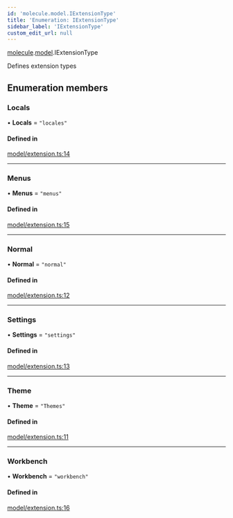 ```yaml
---
id: 'molecule.model.IExtensionType'
title: 'Enumeration: IExtensionType'
sidebar_label: 'IExtensionType'
custom_edit_url: null
---
```


[molecule](../namespaces/molecule).[model](../namespaces/molecule.model).IExtensionType

Defines extension types

## Enumeration members

### Locals

• **Locals** = `"locales"`

#### Defined in

[model/extension.ts:14](https://github.com/DTStack/molecule/blob/3e6bc450/src/model/extension.ts#L14)

---

### Menus

• **Menus** = `"menus"`

#### Defined in

[model/extension.ts:15](https://github.com/DTStack/molecule/blob/3e6bc450/src/model/extension.ts#L15)

---

### Normal

• **Normal** = `"normal"`

#### Defined in

[model/extension.ts:12](https://github.com/DTStack/molecule/blob/3e6bc450/src/model/extension.ts#L12)

---

### Settings

• **Settings** = `"settings"`

#### Defined in

[model/extension.ts:13](https://github.com/DTStack/molecule/blob/3e6bc450/src/model/extension.ts#L13)

---

### Theme

• **Theme** = `"Themes"`

#### Defined in

[model/extension.ts:11](https://github.com/DTStack/molecule/blob/3e6bc450/src/model/extension.ts#L11)

---

### Workbench

• **Workbench** = `"workbench"`

#### Defined in

[model/extension.ts:16](https://github.com/DTStack/molecule/blob/3e6bc450/src/model/extension.ts#L16)
